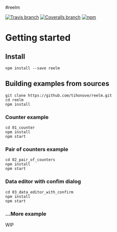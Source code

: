 #reelm

[![Travis branch](https://img.shields.io/travis/tihonove/reelm/develop.svg?maxAge=2592000&style=flat)](https://travis-ci.org/tihonove/reelm) [![Coveralls branch](https://img.shields.io/coveralls/tihonove/reelm/develop.svg?maxAge=2592000&style=flat)](https://coveralls.io/github/tihonove/reelm) [![npm](https://img.shields.io/npm/v/reelm.svg?maxAge=2592000&style=flat)](https://www.npmjs.com/package/reelm)

# Getting started

## Install

```
npm install --save reelm
```

## Building examples from sources

```
git clone https://github.com/tihonove/reelm.git
cd reelm
npm install
```

### Counter example

```
cd 01_counter
npm install
npm start
```

### Pair of counters example

```
cd 02_pair_of_counters
npm install
npm start
```

### Data editor with confim dialog

```
cd 03_data_editor_with_confirm
npm install
npm start
```

### ...More example
WIP
